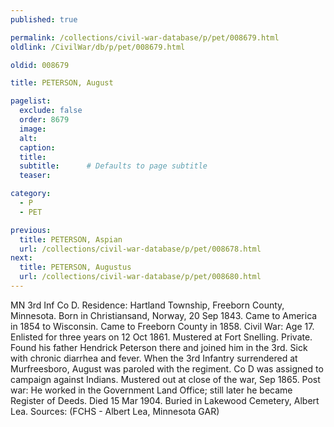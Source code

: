 ```yaml
---
published: true

permalink: /collections/civil-war-database/p/pet/008679.html
oldlink: /CivilWar/db/p/pet/008679.html

oldid: 008679

title: PETERSON, August

pagelist:
  exclude: false
  order: 8679
  image: 
  alt:
  caption:
  title:
  subtitle:      # Defaults to page subtitle
  teaser:

category: 
  - P 
  - PET

previous:
  title: PETERSON, Aspian
  url: /collections/civil-war-database/p/pet/008678.html  
next:
  title: PETERSON, Augustus
  url: /collections/civil-war-database/p/pet/008680.html   
---
```

MN 3rd Inf Co D. Residence: Hartland Township, Freeborn County, Minnesota. Born in Christiansand, Norway, 20 Sep 1843. Came to America in 1854 to Wisconsin. Came to Freeborn County in 1858. Civil War: Age 17. Enlisted for three years on 12 Oct 1861. Mustered at Fort Snelling. Private. Found his father Hendrick Peterson there and joined him in the 3rd. Sick with chronic diarrhea and fever. When the 3rd Infantry surrendered at Murfreesboro, August was paroled with the regiment. Co D was assigned to campaign against Indians. Mustered out at close of the war, Sep 1865. Post war: He worked in the Government Land Office; still later he became Register of Deeds. Died 15 Mar 1904. Buried in Lakewood Cemetery, Albert Lea. Sources: (FCHS - Albert Lea, Minnesota GAR)